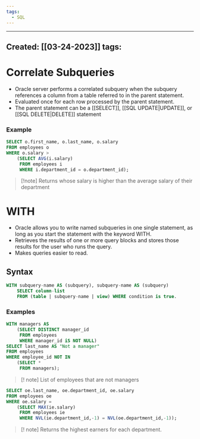 ```yaml
---
tags:
  - SQL
---
```


---
Created: [[03-24-2023]]
tags: 
---
# Correlate Subqueries
- Oracle server performs a correlated subquery when the subquery references a column from a table referred to in the parent statement.
- Evaluated once for each row processed by the parent statement.
- The parent statement can be a [[SELECT]], [[SQL UPDATE|UPDATE]], or [[SQL DELETE|DELETE]] statement

### Example
```SQL
SELECT o.first_name, o.last_name, o.salary
FROM employees o
WHERE o.salary > 
	(SELECT AVG(i.salary)
	 FROM employees i
	 WHERE i.department_id = o.department_id);
```
> [!note] Returns whose salary is higher than the average salary of their department


# WITH
- Oracle allows you to write named subqueries in one single statement, as long as you start the statement with the keyword WITH.
- Retrieves the results of one or more query blocks and stores those results for the user who runs the query.
- Makes queries easier to read.

## Syntax
```SQL
WITH subquery-name AS (subquery), subquery-name AS (subquery)
	SELECT column-list
	FROM (table | subquery-name | view) WHERE condition is true.
```

### Examples
```SQL
WITH managers AS 
	(SELECT DISTINCT manager_id
	 FROM employees
	 WHERE manager_id iS NOT NULL)
SELECT last_name AS "Not a manager"
FROM employees
WHERE employee_id NOT IN
	(SELECT * 
	 FROM managers);
```
> [! note] List of employees that are not managers

```SQL
SELECT oe.last_name, oe.department_id, oe.salary
FROM employees oe
WHERE oe.salary = 
	(SELECT MAX(ie.salary) 
	 FROM employees ie 
	 WHERE NVL(ie.department_id,-1) = NVL(oe.department_id,-1));
```
> [! note] Returns the highest earners for each department.

